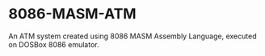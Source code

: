 # 8086-MASM-ATM
An ATM system created using 8086 MASM Assembly Language, executed on DOSBox 8086 emulator.
